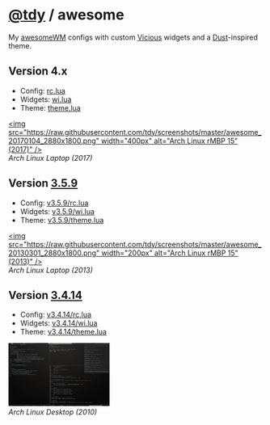 # [@tdy](https://github.com/tdy) / awesome

My [awesomeWM](https://github.com/awesomeWM/awesome) configs
with custom [Vicious](http://git.sysphere.org/vicious/about/) widgets
and a [Dust](https://wiki.ubuntu.com/Artwork/Incoming/DustTheme)-inspired theme.

## Version 4.x

* Config: [rc.lua](rc.lua)
* Widgets: [wi.lua](wi.lua)
* Theme: [theme.lua](themes/dust/theme.lua)

[<img src="https://raw.githubusercontent.com/tdy/screenshots/master/awesome_20170104_2880x1800.png" width="400px" alt="Arch Linux rMBP 15" (2017)" />](https://raw.githubusercontent.com/tdy/screenshots/master/awesome_20170104_2880x1800.png)  
*Arch Linux Laptop (2017)*

## Version [3.5.9](https://github.com/tdy/awesome/tree/v3.5.9)

* Config: [v3.5.9/rc.lua](https://github.com/tdy/awesome/blob/v3.5.9/rc.lua)
* Widgets: [v3.5.9/wi.lua](https://github.com/tdy/awesome/blob/v3.5.9/wi.lua)
* Theme: [v3.5.9/theme.lua](https://github.com/tdy/awesome/blob/v3.5.9/themes/dust/theme.lua)

[<img src="https://raw.githubusercontent.com/tdy/screenshots/master/awesome_20130301_2880x1800.png" width="200px" alt="Arch Linux rMBP 15" (2013)" />](https://raw.githubusercontent.com/tdy/screenshots/master/awesome_20130301_2880x1800.png)  
*Arch Linux Laptop (2013)*

## Version [3.4.14](https://github.com/tdy/awesome/tree/v3.4.14)

* Config: [v3.4.14/rc.lua](https://github.com/tdy/awesome/blob/v3.4.14/rc.lua)
* Widgets: [v3.4.14/wi.lua](https://github.com/tdy/awesome/blob/v3.4.14/wi.lua)
* Theme: [v3.4.14/theme.lua](https://github.com/tdy/awesome/blob/v3.4.14/themes/dust/theme.lua)

[<img src="https://raw.githubusercontent.com/tdy/screenshots/master/awesome_20100113_1680x1050.png" width="200px" alt="Arch Linux Desktop (2010)" />](https://raw.githubusercontent.com/tdy/screenshots/master/awesome_20100113_1680x1050.png)  
*Arch Linux Desktop (2010)*

